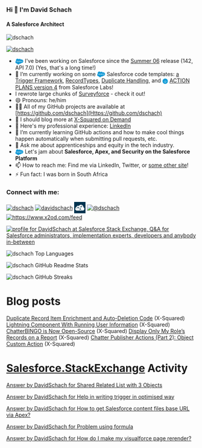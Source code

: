 ### Hi 👋 I'm David Schach
#### A Salesforce Architect

<p align="left"> <img src="https://komarev.com/ghpvc/?username=dschach&label=Profile%20views&color=0e75b6&style=flat" alt="dschach" /> </p>
<p align="left"> <a href="https://twitter.com/dschach" target="blank"><img src="https://img.shields.io/twitter/follow/dschach?logo=twitter&style=for-the-badge" alt="dschach" /></a> </p>

- <img src="https://raw.githubusercontent.com/dschach/dschach/main/media/Salesforce-logo.png" height="15" style="vertical-align: middle;"/> I've been working on Salesforce since the [Summer 06](https://resources.docs.salesforce.com/142/latest/en-us/sfdc/pdf/salesforce_summer06_release_notes.pdf) release (142, API 7.0) (Yes, that's a long time!)
- 🔭 I’m currently working on some <img src="https://raw.githubusercontent.com/dschach/dschach/main/media/Salesforce-logo.png" height="15" style="vertical-align: middle;"/> Salesforce code templates: [a Trigger Framework](https://github.com/dschach/salesforce-trigger-framework), [RecordTypes](https://github.com/dschach/record-types), [Duplicate Handling](https://github.com/dschach/duplicatehandling), and <img src="media/labs.png" height="15" width="15" style="vertical-align: middle;"/> [ACTION PLANS version 4](https://github.com/SalesforceLabs/ActionPlansV4) from Salesforce Labs!
- I rewrote large chunks of [Surveyforce](https://github.com/SalesforceLabs/survey-force) - check it out!
- 😄 Pronouns: he/him
- 👨‍💻 All of my GitHub projects are available at [https://github.com/dschach](Https://github.com/dschach)
- 📝 I should blog more at [X-Squared on Demand](https://www.x2od.com)
- 📄 Here's my professional experience: [LinkedIn](https://www.linkedin.com/in/davidschach/)
- 🌱 I’m currently learning GitHub actions and how to make cool things happen automatically when submitting pull requests, etc.
- 💬 Ask me about apprenticeships and equity in the tech industry.
- <img src="https://raw.githubusercontent.com/dschach/dschach/main/media/Salesforce-logo.png" height="15" style="vertical-align: middle;"/> Let's jam about **Salesforce, Apex, and Security on the Salesforce Platform**
- 📫 How to reach me: Find me via LinkedIn, Twitter, or [some other site](https://www.duckduckgo.com)!
- ⚡ Fun fact: I was born in South Africa

<h3 align="left">Connect with me:</h3>
<p align="left">
<a href="https://twitter.com/dschach" target="blank"><img align="center" src="https://raw.githubusercontent.com/rahuldkjain/github-profile-readme-generator/master/src/images/icons/Social/twitter.svg" alt="dschach" height="30" width="40" /></a>
<a href="https://linkedin.com/in/davidschach" target="blank"><img align="center" src="https://raw.githubusercontent.com/rahuldkjain/github-profile-readme-generator/master/src/images/icons/Social/linked-in-alt.svg" alt="davidschach" height="30" width="40" /></a>
<a href="https://salesforce.stackexchange.com/users/dschach" target="blank"><img align="center" src="media/SalesforceStackExchangeLogo.png" alt="dschach" height="30" width="30" /></a>
<a href="https://medium.com/@dschach" target="blank"><img align="center" src="https://raw.githubusercontent.com/rahuldkjain/github-profile-readme-generator/master/src/images/icons/Social/medium.svg" alt="@dschach" height="30" width="40" /></a>
<a href="/https://www.x2od.com/feed" target="blank"><img align="center" src="https://www.x2od.com/wp/wp-content/uploads/FINAL-LOGO_OK_square_whitebg.jpeg" alt="https://www.x2od.com/feed" height="30" width="30" /></a>
</p>

<a href="https://salesforce.stackexchange.com/users/59/davidschach"><img src="https://salesforce.stackexchange.com/users/flair/59.png" width="208" height="58" alt="profile for DavidSchach at Salesforce Stack Exchange, Q&amp;A for Salesforce administrators, implementation experts, developers and anybody in-between" title="profile for DavidSchach at Salesforce Stack Exchange, Q&amp;A for Salesforce administrators, implementation experts, developers and anybody in-between"></a>

![dschach Top Languages](https://github-readme-stats.vercel.app/api/top-langs?username=dschach&show_icons=true&locale=en&layout=compact)

![dschach GitHub Readme Stats](https://github-readme-stats.vercel.app/api?username=dschach&show_icons=true&locale=en)

![dschach GitHub Streaks](https://github-readme-streak-stats.herokuapp.com/?user=dschach&)

# Blog posts
<!-- BLOG-POSTS:START -->
[Duplicate Record Item Enrichment and Auto-Deletion Code](https://www.x2od.com/2022/02/28/duplicate-record-items.html) (X-Squared)
[Lightning Component With Running User Information](https://www.x2od.com/2015/02/27/lightning-component-running-user.html) (X-Squared)
[ChatterBINGO is Now Open-Source](https://www.x2od.com/2014/07/03/chatterbingo-github.html) (X-Squared)
[Display Only My Role’s Records on a Report](https://www.x2od.com/2013/07/22/my-role-records.html) (X-Squared)
[Chatter Publisher Actions &lpar;Part 2&rpar;: Object Custom Action](https://www.x2od.com/2013/07/15/publisher-actions-pt2.html) (X-Squared)

<!-- BLOG-POSTS:END -->

# [Salesforce.StackExchange](https://salesforce.stackexchange.com) Activity
<!-- SaleforceStackexchange:START -->
[Answer by DavidSchach for Shared Related List with 3 Objects](https://salesforce.stackexchange.com/questions/370995/shared-related-list-with-3-objects/371002#371002)

[Answer by DavidSchach for Help in writing trigger in optimised way](https://salesforce.stackexchange.com/questions/370904/help-in-writing-trigger-in-optimised-way/371001#371001)

[Answer by DavidSchach for How to get Salesforce content files base URL via Apex?](https://salesforce.stackexchange.com/questions/363290/how-to-get-salesforce-content-files-base-url-via-apex/363525#363525)

[Answer by DavidSchach for Problem using formula](https://salesforce.stackexchange.com/questions/343899/problem-using-formula/343907#343907)

[Answer by DavidSchach for How do I make my visualforce page rerender?](https://salesforce.stackexchange.com/questions/342922/how-do-i-make-my-visualforce-page-rerender/343569#343569)
<!-- SaleforceStackexchange:END -->